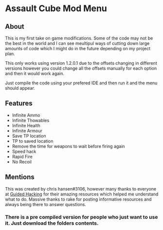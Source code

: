 # Assault Cube Mod Menu

## About

This is my first take on game modifications. Some of the code may not be the best in the world and I can see meultipul ways of cutting down large amounts of code which I might do in the future depending on my project plan.

This only works using version 1.2.0.1 due to the offsets changing in different versions however you could change all the offsets manually for each option and then it would work again.

Just compile the code using your prefered IDE and then run it and the menu should appear.

## Features
- Infinite Ammo
- Infinite Thowables
- Infinite Health
- Infinite Armour
- Save TP location
- TP to saved location
- Remove the time for weapons to wait before firing again
- Speed hack
- Rapid Fire
- No Recoil

## Mentions
This was created by chris hansen#3106, however many thanks to everyone at [Guided Hacking](https://guidedhacking.com/) for their amazing resources which helped me understand what to do. Massive thanks to rake for posting informative resources and always being there to answer questions.

### There is a pre compiled version for people who just want to use it. Just download the folders contents.
